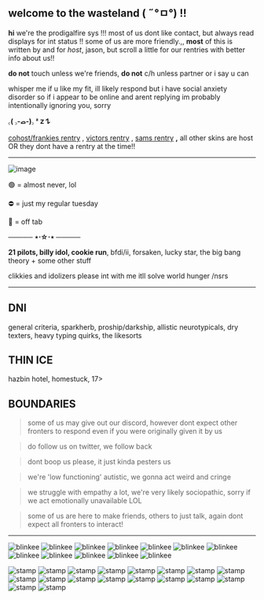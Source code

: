 ## welcome to the wasteland ( ˶°ㅁ°) !!

**hi** we're the prodigalfire sys !!! most of us dont like contact, but always read displays for int status !! some of us are more friendly.,, **most** of this is written by and for *host*, jason, but scroll a little for our rentries with better info about us!!

**do not** touch unless we're friends, **do not** c/h unless partner or i say u can

whisper me if u like my fit, ill likely respond but i have social anxiety disorder so if i appear to be online and arent replying im probably intentionally ignoring you, sorry

**‎꜀( ꜆-ࡇ-)꜆ ᶻ 𝗓 𐰁**

[cohost/frankies rentry](https://rentry.co/bananachocolate) , [victors rentry](https://rentry.co/victorsbow) , [sams rentry](https://rentry.co/lovecalling) **,** all other skins are host OR they dont have a rentry at the time!!

***

![image](https://github.com/user-attachments/assets/2a4765b8-0946-45e8-b5fc-8f8699601277)

🟢 = almost never, lol

⛔ = just my regular tuesday

🌙 = off tab

**───── ⋆⋅☆⋅⋆ ─────**

**21 pilots, billy idol, cookie run**, bfdi/ii, forsaken, lucky star, the big bang theory + some other stuff

clikkies and idolizers please int with me itll solve world hunger /nsrs

***

## DNI

general criteria, sparkherb, proship/darkship, allistic neurotypicals, dry texters, heavy typing quirks, the likesorts

## THIN ICE

hazbin hotel, homestuck, 17>

## BOUNDARIES 

> some of us may give out our discord, however dont expect other fronters to respond even if you were originally given it by us

> do follow us on twitter, we follow back

> dont boop us please, it just kinda pesters us

> we're 'low functioning' autistic, we gonna act weird and cringe

> we struggle with empathy a lot, we're very likely sociopathic, sorry if we act emotionally unavailable LOL

> some of us are here to make friends, others to just talk, again dont expect all fronters to interact!
‎
***

![blinkee](https://y2k.neocities.org/blinkiez/tumblr_inline_pf9piaZVjo1vr4rc0_500.gif) ![blinkee](https://y2k.neocities.org/blinkiez/newbatch/bZWkxwk.gif) ![blinkee](https://y2k.neocities.org/blinkiez/tumblr_pc7kdbMIVm1w08yg0o4_250.gif) ![blinkee](https://y2k.neocities.org/blinkiez/tumblr_static_i0s86edegz4sgckc4os0gg4k.gif) ![blinkee](https://y2k.neocities.org/blinkiez/newbatch/reps2.gif) ![blinkee](https://y2k.neocities.org/blinkiez/tumblr_pc7kdbMIVm1w08yg0o6_250.gif) ![blinkee](https://y2k.neocities.org/blinkiez/tumblr_static_123yd93l6mzkkg8ww8gs80gck.gif) ![blinkee](https://y2k.neocities.org/blinkiez/tumblr_inline_p3x3n7l7mB1u4yu7g_540.gif) ![blinkee](https://y2k.neocities.org/blinkiez/tumblr_p1wcftcSAd1wj5rlto1_250.gif) ![blinkee](https://y2k.neocities.org/blinkiez/newbatch/beenthere.gif) ![blinkee](https://y2k.neocities.org/blinkiez/newbatch/zVFdvH5.gif) ![blinkee](https://y2k.neocities.org/blinkiez/newbatch/bnormalpeople.gif)

![stamp](https://y2k.neocities.org/stamps/tumblr_pgef2uZbKY1xzybrpo2_100.png) ![stamp](https://y2k.neocities.org/stamps/tumblr_inline_pedksjWYF31vlugze_500.gif) ![stamp](https://y2k.neocities.org/stamps/tumblr_inline_pe6lz45uoI1v11djx_1280.png) ![stamp](https://y2k.neocities.org/stamps/tumblr_inline_pf6motYLE21tjl8rj_500.png) ![stamp](https://y2k.neocities.org/stamps/tumblr_pbbaqrNazy1xz2nuuo8_100.jpg) ![stamp](https://y2k.neocities.org/stamps/tumblr_pbl4whs7Xl1wlxvjlo4_100.png) ![stamp](https://y2k.neocities.org/stamps/iygbnjki.gif) ![stamp](https://y2k.neocities.org/stamps2/40_by_seweraat-dcm9lt8.png) ![stamp](https://y2k.neocities.org/stamps2/tumblr_inline_p1crmcDmzg1uli46t_500.gif) ![stamp](https://y2k.neocities.org/stamps2/tumblr_inline_phwh7b9JTr1w0aona_500.png) ![stamp](https://y2k.neocities.org/stamps2/tumblr_pofep92i1H1y8ua8do8_100.png) ![stamp](https://y2k.neocities.org/stamps2/003.jpg) ![stamp](https://y2k.neocities.org/stamps2/soulmate9.gif) ![stamp](https://y2k.neocities.org/stamps2/tumblr_bdbeb41df885e2134a90657403151f86_3cf0b51f_100.png) ![stamp](https://y2k.neocities.org/stamps2/old_web_stamp_by_vtge-dcgi6h4.png) ![stamp](https://y2k.neocities.org/stamps2/d4lg6i9-78f47b74-1006-4a92-97c1-241d717c202b.png) ![stamp](https://y2k.neocities.org/stamps2/_gays_only_event_stamp__by_cookiiecats-dby0c2a.png) ![stamp](https://y2k.neocities.org/stamps2/3423%20(5).png)
